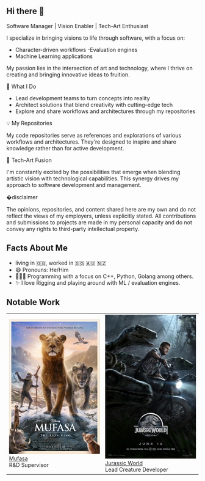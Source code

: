 ## Hi there 👋
Software Manager | Vision Enabler | Tech-Art Enthusiast

I specialize in bringing visions to life through software, with a focus on:
- Character-driven workflows
-Evaluation engines
- Machine Learning applications

My passion lies in the intersection of art and technology, where I thrive on creating and bringing innovative ideas to fruition.

🚀 What I Do
- Lead development teams to turn concepts into reality
- Architect solutions that blend creativity with cutting-edge tech
- Explore and share workflows and architectures through my repositories

💡 My Repositories

My code repositories serve as references and explorations of various workflows and architectures. They're designed to inspire and share knowledge rather than for active development.

🎨 Tech-Art Fusion

I'm constantly excited by the possibilities that emerge when blending artistic vision with technological capabilities. This synergy drives my approach to software development and management.

�disclaimer

The opinions, repositories, and content shared here are my own and do not reflect the views of my employers, unless explicitly stated. All contributions and submissions to projects are made in my personal capacity and do not convey any rights to third-party intellectual property.

## Facts About Me

- living in 🇬🇧, worked in 🇸🇬 🇦🇺 🇳🇿
- 😄 Pronouns: He/Him
- 👨🏽‍💻 Programming with a focus on C++, Python, Golang among others.
- ✨ I love Rigging and playing around with ML / evaluation engines.

## Notable Work

<table>
    <tr>
        <td width="50%">
            <img src="https://raw.githubusercontent.com/Pixolusion/Pixolusion/main/images/mufasa.jpg" alt="Mufasa">
            <a href="https://www.imdb.com/title/tt13186482"><br/>Mufasa</a><br/>
            R&D Supervisor
        </td>
        <td width="50%">
            <img src="https://raw.githubusercontent.com/Pixolusion/Pixolusion/main/images/jurassicWorld.jpg" alt="Jurassic World">
            <a href="https://www.imdb.com/title/tt0369610"><br/>Jurassic World</a><br/>
            Lead Creature Developer
        </td>
    </tr>
</table>
